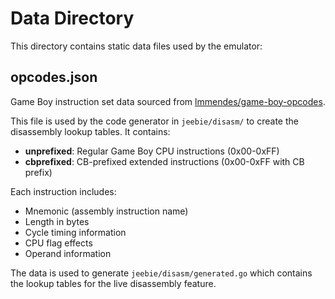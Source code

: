 # Data Directory

This directory contains static data files used by the emulator:

## opcodes.json

Game Boy instruction set data sourced from [lmmendes/game-boy-opcodes](https://github.com/lmmendes/game-boy-opcodes). 

This file is used by the code generator in `jeebie/disasm/` to create the disassembly lookup tables. It contains:

- **unprefixed**: Regular Game Boy CPU instructions (0x00-0xFF)
- **cbprefixed**: CB-prefixed extended instructions (0x00-0xFF with CB prefix)

Each instruction includes:
- Mnemonic (assembly instruction name)
- Length in bytes
- Cycle timing information
- CPU flag effects
- Operand information

The data is used to generate `jeebie/disasm/generated.go` which contains the lookup tables for the live disassembly feature.